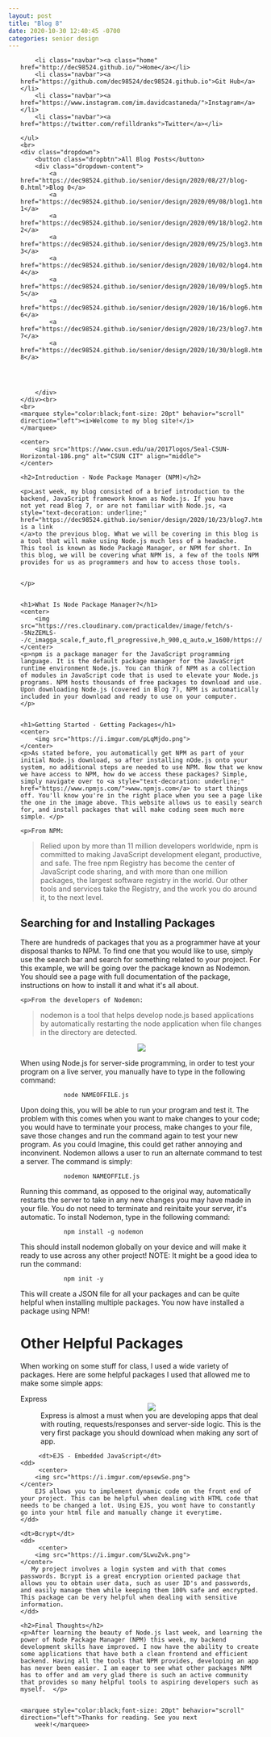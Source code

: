 ```yaml
---
layout: post
title: "Blog 8"
date: 2020-10-30 12:40:45 -0700
categories: senior design
---
```


<html>



<style>
     {% include custom.css %} 
</style>

<title>Blog 8</title>

<body>
    <ul class="navbar">

        <li class="navbar"><a class="home" href="http://dec98524.github.io/">Home</a></li>
        <li class="navbar"><a href="https://github.com/dec98524/dec98524.github.io">Git Hub</a></li>
        <li class="navbar"><a href="https://www.instagram.com/im.davidcastaneda/">Instagram</a></li>
        <li class="navbar"><a href="https://twitter.com/refilldranks">Twitter</a></li>

    </ul>
    <br>
    <div class="dropdown">
        <button class="dropbtn">All Blog Posts</button>
        <div class="dropdown-content">
            <a href="https://dec98524.github.io/senior/design/2020/08/27/blog-0.html">Blog 0</a>
            <a href="https://dec98524.github.io/senior/design/2020/09/08/blog1.html">Blog 1</a>
            <a href="https://dec98524.github.io/senior/design/2020/09/18/blog2.html">Blog 2</a>
            <a href="https://dec98524.github.io/senior/design/2020/09/25/blog3.html">Blog 3</a>
            <a href="https://dec98524.github.io/senior/design/2020/10/02/blog4.html">Blog 4</a>
            <a href="https://dec98524.github.io/senior/design/2020/10/09/blog5.html">Blog 5</a>
            <a href="https://dec98524.github.io/senior/design/2020/10/16/blog6.html">Blog 6</a>
            <a href="https://dec98524.github.io/senior/design/2020/10/23/blog7.html">Blog 7</a>
            <a href="https://dec98524.github.io/senior/design/2020/10/30/blog8.html">Blog 8</a>
            



        </div>
    </div><br>
    <br>
    <marquee style="color:black;font-size: 20pt" behavior="scroll" direction="left"><i>Welcome to my blog site!</i>
    </marquee>

    <center>
        <img src="https://www.csun.edu/ua/2017logos/Seal-CSUN-Horizontal-186.png" alt="CSUN CIT" align="middle">
    </center>

    <h2>Introduction - Node Package Manager (NPM)</h2>

    <p>Last week, my blog consisted of a brief introduction to the backend, JavaScript framework known as Node.js. If you have 
    not yet read Blog 7, or are not familiar with Node.js, <a style="text-decoration: underline;" href="https://dec98524.github.io/senior/design/2020/10/23/blog7.html">here is a link
    </a>to the previous blog. What we will be covering in this blog is a tool that will make using Node.js much less of a headache. 
    This tool is known as Node Package Manager, or NPM for short. In this blog, we will be covering what NPM is, a few of the tools NPM 
    provides for us as programmers and how to access those tools.


    </p>


    <h1>What Is Node Package Manager?</h1>
    <center>
        <img src="https://res.cloudinary.com/practicaldev/image/fetch/s--5NzZEMLS--/c_imagga_scale,f_auto,fl_progressive,h_900,q_auto,w_1600/https://thepracticaldev.s3.amazonaws.com/i/7pryn9ls88giuc9m8cau.png">
    </center>
    <p>npm is a package manager for the JavaScript programming language. It is the default package manager for the JavaScript runtime environment Node.js. You can think of NPM as a collection of modules in JavaScript code that is used to elevate your Node.js programs. NPM hosts thousands of free packages to download and use. Upon downloading Node.js (covered in Blog 7), NPM is automatically included in your download and ready to use on your computer.  
    </p>


    <h1>Getting Started - Getting Packages</h1>
    <center>
        <img src="https://i.imgur.com/pLqMjdo.png">
    </center>
    <p>As stated before, you automatically get NPM as part of your initial Node.js download, so after installing nOde.js onto your system, no additional steps are needed to use NPM. Now that we know we have access to NPM, how do we access these packages? Simple, simply navigate over to <a style="text-decoration: underline;" href="https://www.npmjs.com/">www.npmjs.com</a> to start things off. You'll know you're in the right place when you see a page like the one in the image above. This website allows us to easily search for, and install packages that will make coding seem much more simple. </p>
    
    <p>From NPM: 

<blockquote cite="www.npmjs.com">
Relied upon by more than 11 million developers worldwide, npm is committed to making JavaScript development elegant, productive, and safe. The free npm Registry has become the center of JavaScript code sharing, and with more than one million packages, the largest software registry in the world. Our other tools and services take the Registry, and the work you do around it, to the next level.
</blockquote>
</p>

<h2>Searching for and Installing Packages</h2>
      <p>There are hundreds of packages that you as a programmer have at your disposal thanks to NPM. To find one that you would like to use, simply use the search bar and search for something related to your project. For this example, we will be going over the package known as Nodemon. You should see a page with full documentation of the package, instructions on how to install it and what it's all about.
    
    <p>From the developers of Nodemon: 

<blockquote cite="https://www.npmjs.com/package/nodemon">
    nodemon is a tool that helps develop node.js based applications by automatically restarting the node application when file changes in the directory are detected.
</blockquote>
 <center>
        <img src="https://user-images.githubusercontent.com/13700/35731649-652807e8-080e-11e8-88fd-1b2f6d553b2d.png">
    </center>
</p>
<p>
When using Node.js for server-side programming, in order to test your program on a live server, you manually have to type in the following command:
 <br>
        <code>
            node NAMEOFFILE.js
        </code><br>
        Upon doing this, you will be able to run your program and test it. The problem with this comes when you want to make changes to your code; you would have to terminate your process, make changes to your file, save those changes and run the command again to test your new program. As you could Imagine, this could get rather annoying and inconvinent. Nodemon allows a user to run an alternate command to test a server. The command is simply:
        <br>
        <code>
            nodemon NAMEOFFILE.js
        </code><br>
       Running this command, as opposed to the original way, automatically restarts the server to take in any new changes you may have made in your file. You do not need to terminate and reinitaite your server, it's automatic. To install Nodemon, type in the following command: 
         <br>
        <code>
            npm install -g nodemon
        </code><br>
        This should  install nodemon globally on your device and will make it ready to use across any other project! NOTE: It might be a good idea to run the command:
         <br>
        <code>
            npm init -y
        </code><br>
        This will create a JSON file for all your packages and can be quite helpful when installing multiple packages. You now have installed a package using NPM!

</p>

<h1>Other Helpful Packages</h1>
<p>
    When working on some stuff for class, I used a wide variety of packages. Here are some helpful packages I used that allowed me to make some simple apps:
     <dl>
    <dt>Express</dt>
    <dd>
         <center>
        <img src="https://i.imgur.com/NI9u5FY.png">
    </center>
        Express is almost a must when you are developing apps that deal with routing, requests/responses and server-side logic. This is the very first package you should download when making any sort of app. 
    </dd>
         
         <dt>EJS - Embedded JavaScript</dt>
    <dd>
         <center>
        <img src="https://i.imgur.com/epsewSe.png">
    </center>
        EJS allows you to implement dynamic code on the front end of your project. This can be helpful when dealing with HTML code that needs to be changed a lot. Using EJS, you wont have to constantly go into your html file and manually change it everytime. 
    </dd>
    
    <dt>Bcrypt</dt>
    <dd>
         <center>
        <img src="https://i.imgur.com/SLwuZvk.png">
    </center>
       My project involves a login system and with that comes passwords. Bcrypt is a great encryption oriented package that allows you to obtain user data, such as user ID's and passwords, and easily manage them while keeping them 100% safe and encrypted. This package can be very helpful when dealing with sensitive information. 
    </dd>
</dl>

</p>



    <h2>Final Thoughts</h2>
    <p>After learning the beauty of Node.js last week, and learning the power of Node Package Manager (NPM) this week, my backend development skills have improved. I now have the ability to create some applications that have both a clean frontend and efficient backend. Having all the tools that NPM provides, developing an app has never been easier. I am eager to see what other packages NPM has to offer and am very glad there is such an active community that provides so many helpful tools to aspiring developers such as myself.  </p>


    <marquee style="color:black;font-size: 20pt" behavior="scroll" direction="left">Thanks for reading. See you next
        week!</marquee>
</body>

</html>